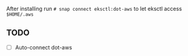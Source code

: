 After installing run `# snap connect eksctl:dot-aws` to let eksctl access `$HOME/.aws`

## TODO

- [ ] Auto-connect dot-aws
